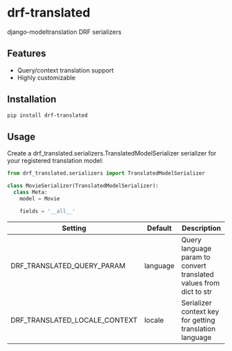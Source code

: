 # drf-translated 

django-modeltranslation DRF serializers

## Features

- Query/context translation support
- Highly customizable

## Installation 
```bash
pip install drf-translated
```

## Usage

Create a drf_translated.serializers.TranslatedModelSerializer serializer for your registered translation model:

```python
from drf_translated.serializers import TranslatedModelSerializer

class MovieSerializer(TranslatedModelSerializer):
  class Meta:
    model = Movie

    fields = '__all__'

```

| Setting | Default | Description |
| ------ | ------ | ------ |
| DRF_TRANSLATED_QUERY_PARAM | language | Query language param to convert translated values from dict to str |
| DRF_TRANSLATED_LOCALE_CONTEXT | locale | Serializer context key for getting translation language |
